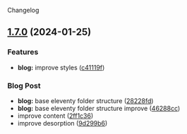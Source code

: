 Changelog
## [1.7.0](https://github.com/njfamirm/blog/compare/v1.6.1...v1.7.0) (2024-01-25)


### Features

* **blog:** improve styles ([c41119f](https://github.com/njfamirm/blog/commit/c41119f3359ab3ffc7617d00213ff7a0b5f5a278))


### Blog Post

* **blog:** base eleventy folder structure ([28228fd](https://github.com/njfamirm/blog/commit/28228fd260639e3688cc49d7c026e93bbe8ace8e))
* **blog:** base eleventy folder structure improve ([46288cc](https://github.com/njfamirm/blog/commit/46288cc774afeb2fcf43b9b8cb8702a8d5caf606))
* improve content ([2ff1c36](https://github.com/njfamirm/blog/commit/2ff1c36d3901a08bf55ecee9c840218844011ee6))
* improve desorption ([9d299b6](https://github.com/njfamirm/blog/commit/9d299b60a9cb33e08b3f581f456cb7d719dd592b))
